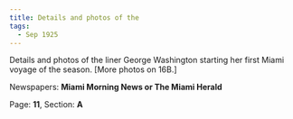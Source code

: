 ```yaml
---  
title: Details and photos of the  
tags:  
  - Sep 1925  
---  
```

  
Details and photos of the liner George Washington starting her first Miami voyage of the season. [More photos on 16B.]  
  
Newspapers: **Miami Morning News or The Miami Herald**  
  
Page: **11**, Section: **A** 
